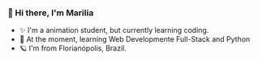 ### 🐙 Hi there, I'm Marilia 

- ✨ I'm a animation student, but currently learning coding.
- 🌱 At the moment, learning Web Developmente Full-Stack and Python
- 🪐 I'm from Florianópolis, Brazil.

<!--
**medealila/medealila** is a ✨ _special_ ✨ repository because its `README.md` (this file) appears on your GitHub profile.

Here are some ideas to get you started:

- 🔭 I’m currently working on ...
- 🌱 I’m currently learning ...
- 👯 I’m looking to collaborate on ...
- 🤔 I’m looking for help with ...
- 💬 Ask me about ...
- 📫 How to reach me: ...
- 😄 Pronouns: ...
- ⚡ Fun fact: ...
-->
